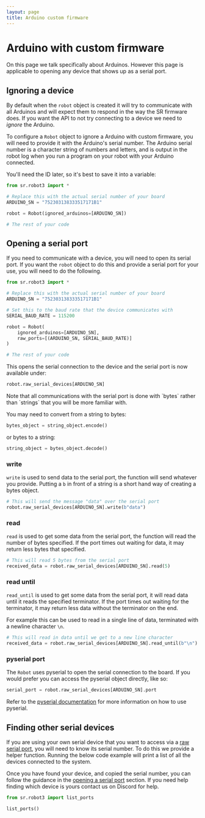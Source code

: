 ```yaml
---
layout: page
title: Arduino custom firmware
---
```


# Arduino with custom firmware

<div class="info" markdown="1">
On this page we talk specifically about Arduinos.
However this page is applicable to opening any device that shows up as a serial port.
</div>


## Ignoring a device

By default when the `robot` object is created it will try to communicate with all Arduinos and will expect them to respond in the way the SR firmware does.
If you want the API to not try connecting to a device we need to *ignore* the Arduino.

To configure a `Robot` object to ignore a Arduino with custom firmware, you will need to provide it with the Arduino's serial number.
The Arduino serial number is a character string of numbers and letters, and is output in the robot log when you run a program on your robot with your
Arduino connected.

You'll need the ID later, so it's best to save it into a variable:

~~~~~ python
from sr.robot3 import *

# Replace this with the actual serial number of your board
ARDUINO_SN = "752303138333517171B1"

robot = Robot(ignored_arduinos=[ARDUINO_SN])

# The rest of your code
~~~~~


## Opening a serial port

If you need to communicate with a device, you will need to open its serial port.
If you want the `robot` object to do this and provide a serial port for your use, you will need to do the following.

~~~~~ python
from sr.robot3 import *

# Replace this with the actual serial number of your board
ARDUINO_SN = "752303138333517171B1"

# Set this to the baud rate that the device communicates with
SERIAL_BAUD_RATE = 115200

robot = Robot(
    ignored_arduinos=[ARDUINO_SN],
    raw_ports=[(ARDUINO_SN, SERIAL_BAUD_RATE)]
)

# The rest of your code
~~~~~

This opens the serial connection to the device and the serial port is now available under:

~~~~~ python
robot.raw_serial_devices[ARDUINO_SN]
~~~~~

<div class="info" markdown="1">
Note that all communications with the serial port is done with `bytes` rather than `strings` that you will be more familiar with.

You may need to convert from a string to bytes:

~~~~~ python
bytes_object = string_object.encode()
~~~~~

or bytes to a string:

~~~~~ python
string_object = bytes_object.decode()
~~~~~
</div>


### write

`write` is used to send data to the serial port, the function will send whatever you provide.
Putting a `b` in front of a string is a short hand way of creating a bytes object.

~~~~~ python
# This will send the message "data" over the serial port
robot.raw_serial_devices[ARDUINO_SN].write(b"data")
~~~~~


### read

`read` is used to get some data from the serial port, the function will read the number of bytes specified.
If the port times out waiting for data, it may return less bytes that specified.

~~~~~ python
# This will read 5 bytes from the serial port
received_data = robot.raw_serial_devices[ARDUINO_SN].read(5)
~~~~~


### read until

`read_until` is used to get some data from the serial port, it will read data until it reads the specified terminator.
If the port times out waiting for the terminator, it may return less data without the terminator on the end.

For example this can be used to read in a single line of data, terminated with a newline character `\n`.

~~~~~ python
# This will read in data until we get to a new line character
received_data = robot.raw_serial_devices[ARDUINO_SN].read_until(b"\n")
~~~~~


### pyserial port

The `Robot` uses pyserial to open the serial connection to the board.
If you would prefer you can access the pyserial object directly, like so:

~~~~~ python
serial_port = robot.raw_serial_devices[ARDUINO_SN].port
~~~~~

Refer to the [pyserial documentation](https://pyserial.readthedocs.org/en/latest/) for more information on how to use pyserial.


## Finding other serial devices

If you are using your own serial device that you want to access via a [raw serial port](#opening-a-serial-port), you will need to know its serial number.
To do this we provide a helper function.
Running the below code example will print a list of all the devices connected to the system.

Once you have found your device, and copied the serial number, you can follow the guidance in the [opening a serial port](#opening-a-serial-port) section.
If you need help finding which device is yours contact us on Discord for help.

~~~~~ python
from sr.robot3 import list_ports

list_ports()
~~~~~
